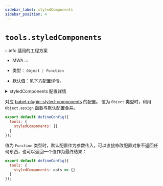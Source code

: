 ```yaml
---
sidebar_label: styledComponents
sidebar_position: 4
---
```


# `tools.styledComponents`

:::info 适用的工程方案
* MWA
:::

* 类型： `Object | Function`
* 默认值：见下方配置详情。

<details>
  <summary>styledComponents 配置详情</summary>


```js
{
  pure: true,
  displayName: true,
  ssr: false,
  transpileTemplateLiterals: true,
}
```

:::tip 提示
更多关于：<a href="https://github.com/styled-components/babel-plugin-styled-components" target="_blank">Styled Components 配置</a>。
:::
</details>

对应 [babel-plugin-styled-components](https://github.com/styled-components/babel-plugin-styled-components) 的配置。
值为 `Object` 类型时，利用 `Object.assign` 函数与默认配置合并。

```js title="modern.config.js"
export default defineConfig({
  tools: {
    styledComponents: {}
  }
});
```

值为 `Function` 类型时，默认配置作为参数传入，可以直接修改配置对象不返回任何东西，也可以返回一个值作为最终结果：

```js
export default defineConfig({
  tools: {
    styledComponents: opts => {}
  }
});
```
